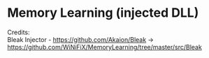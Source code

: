 # Memory Learning (injected DLL)
Credits:<br>
Bleak Injector - https://github.com/Akaion/Bleak -> https://github.com/WiNiFiX/MemoryLearning/tree/master/src/Bleak<br>
